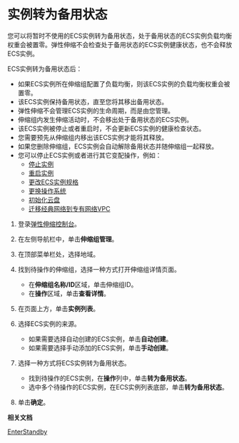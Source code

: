 # 实例转为备用状态

您可以将暂时不使用的ECS实例转为备用状态，处于备用状态的ECS实例负载均衡权重会被置零。弹性伸缩不会检查处于备用状态的ECS实例健康状态，也不会释放ECS实例。

ECS实例转为备用状态后：

-   如果ECS实例所在伸缩组配置了负载均衡，则该ECS实例的负载均衡权重会被置零。
-   该ECS实例保持备用状态，直至您将其移出备用状态。
-   弹性伸缩不会管理ECS实例的生命周期，而是由您管理。
-   伸缩组内发生伸缩活动时，不会移出处于备用状态的ECS实例。
-   该ECS实例被停止或者重启时，不会更新ECS实例的健康检查状态。
-   您需要预先从伸缩组内移出该ECS实例才能将其释放。
-   如果您删除伸缩组，ECS实例会自动解除备用状态并随伸缩组一起释放。
-   您可以停止ECS实例或者进行其它变配操作，例如：
    -   [停止实例](/intl.zh-CN/实例/管理实例/停止实例.md)
    -   [重启实例](/intl.zh-CN/实例/管理实例/重启实例.md)
    -   [更改ECS实例规格](/intl.zh-CN/实例/升降配实例/升降配方式汇总.md)
    -   [更换操作系统](/intl.zh-CN/镜像/更换操作系统.md)
    -   [初始化云盘](/intl.zh-CN/块存储/云盘/重新初始化云盘/重新初始化系统盘.md)
    -   [迁移经典网络到专有网络VPC](/intl.zh-CN/最佳实践/经典网络迁移到VPC/迁移方案概述.md)

1.  登录[弹性伸缩控制台](https://essnew.console.aliyun.com/)。

2.  在左侧导航栏中，单击**伸缩组管理**。

3.  在顶部菜单栏处，选择地域。

4.  找到待操作的伸缩组，选择一种方式打开伸缩组详情页面。

    -   在**伸缩组名称/ID**区域，单击伸缩组ID。
    -   在**操作**区域，单击**查看详情**。
5.  在页面上方，单击**实例列表**。

6.  选择ECS实例的来源。

    -   如果需要选择自动创建的ECS实例，单击**自动创建**。
    -   如果需要选择手动添加的ECS实例，单击**手动创建**。
7.  选择一种方式将ECS实例转为备用状态。

    -   找到待操作的ECS实例，在**操作**列中，单击**转为备用状态**。
    -   选中多个待操作的ECS实例，在ECS实例列表底部，单击**转为备用状态**。
8.  单击**确定**。


**相关文档**  


[EnterStandby](/intl.zh-CN/API参考/实例/EnterStandby.md)

